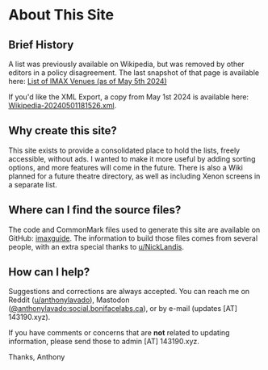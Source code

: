 # About This Site

## Brief History

A list was previously available on Wikipedia, but was removed by other editors in a policy disagreement. The last snapshot of that page is available here: [List of IMAX Venues (as of May 5th 2024)](https://web.archive.org/web/20240505001340/https://en.wikipedia.org/wiki/List_of_IMAX_venues)

If you'd like the XML Export, a copy from May 1st 2024 is available here: [Wikipedia-20240501181526.xml](https://github.com/r-imax/r-imax-original/blob/main/docs/exports/Wikipedia-20240501181526.xml).

## Why create this site?

This site exists to provide a consolidated place to hold the lists, freely accessible, without ads. I wanted to make it more useful by adding sorting options, and more features will come in the future. There is also a Wiki planned for a future theatre directory, as well as including Xenon screens in a separate list.

## Where can I find the source files?

The code and CommonMark files used to generate this site are available on GitHub: [imaxguide](https://github.com/r-imax/imaxguide). The information to build those files comes from several people, with an extra special thanks to [u/NickLandis](https://www.reddit.com/user/NickLandis/).

## How can I help?

Suggestions and corrections are always accepted. You can reach me on Reddit ([u/anthonylavado](https://www.reddit.com/user/anthonylavado/)), Mastodon ([@anthonylavado:social.bonifacelabs.ca](https://social.bonifacelabs.ca/@anthonylavado)), or by e-mail (updates [AT] 143190.xyz).

If you have comments or concerns that are **not** related to updating information, please send those to admin [AT] 143190.xyz.

Thanks,
Anthony
